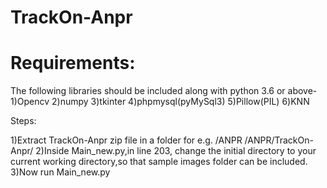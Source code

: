 # TrackOn-Anpr
# Requirements:
The following libraries should be included along with python 3.6 or above-
1)Opencv
2)numpy
3)tkinter
4)phpmysql(pyMySql3)
5)Pillow(PIL)
6)KNN

Steps:

1)Extract TrackOn-Anpr zip file in a folder for e.g. /ANPR
   /ANPR/TrackOn-Anpr/
2)Inside Main_new.py,in line 203, change the initial directory to your current working directory,so that sample images folder can be included.
3)Now run Main_new.py
